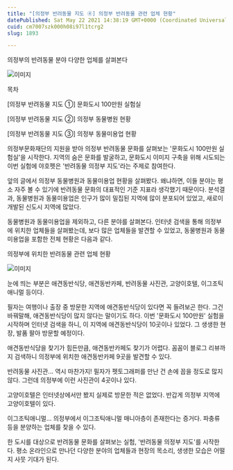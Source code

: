 ```yaml
---
title: "[의정부 반려동물 지도 ④] 의정부 반려동물 관련 업체 현황"
datePublished: Sat May 22 2021 14:38:19 GMT+0000 (Coordinated Universal Time)
cuid: cm7007szk000h08i97l1tcrg2
slug: 1893

---
```



의정부의 반려동물 분야 다양한 업체를 살펴본다

![이미지](https://cdn.hashnode.com/res/hashnode/image/upload/v1739249447692/588bec2a-abe4-4ce1-a0c0-0a9d13f51776.jpeg)

목차

[의정부 반려동물 지도 ①] 문화도시 100만원 실험실

[의정부 반려동물 지도 ②] 의정부 동물병원 현황

[의정부 반려동물 지도 ③] 의정부 동물미용업 현황

의정부문화재단의 지원을 받아 의정부 반려동물 문화를 살펴보는 '문화도시 100만원 실험실'을 시작한다. 지역의 숨은 문화를 발굴하고, 문화도시 이미지 구축을 위해 시도되는 이번 실험에 야호펫은 '반려동물 의정부 지도'라는 주제로 참여한다.

앞의 글에서 의정부 동물병원과 동물미용업 현황을 살펴봤다. 왜냐하면, 이들 분야는 평소 자주 볼 수 있기에 반려동물 문화의 대표적인 기준 지표라 생각했기 때문이다. 분석결과, 동물병원과 동물미용업은 인구가 많이 밀집된 지역에 많이 분포되어 있었고, 새로이 개발된 신도시 지역에 많았다.

동물병원과 동물미용업을 제외하고, 다른 분야를 살펴본다. 인터넷 검색을 통해 의정부에 위치한 업체들을 살펴봤는데, 보다 많은 업체들을 발견할 수 있었고, 동물병원과 동물미용업을 포함한 전체 현황은 다음과 같다.

의정부에 위치한 반려동물 관련 업체 현황

![이미지](https://cdn.hashnode.com/res/hashnode/image/upload/v1739249449495/ed7cba68-1d2b-427e-879d-658803ac1e76.png)

눈에 띄는 부분은 애견동반식당, 애견동반카페, 반려동물 사진관, 고양이호텔, 이그조틱애니멀 등이다.

필자는 여행이나 출장 중 방문한 지역에 애견동반식당이 있다면 꼭 들려보곤 한다. 그건 바꿔말해, 애견동반식당이 많지 않다는 말이기도 하다. 이번 '문화도시 100만원' 실험을 시작하며 인터넷 검색을 하니, 이 지역에 애견동반식당이 10곳이나 있었다. 그 생생한 현장, 발품 팔아 방문할 예정이다.

애견동반식당을 찾기가 힘든만큼, 애견동반카페도 찾기가 어렵다. 꼼꼼이 블로그 리뷰까지 검색하니 의정부에 위치한 애견동반카페 9곳을 발견할 수 있다.

반려동물 사진관... 역시 마찬가지! 필자가 펫토그래퍼를 만난 건 손에 꼽을 정도로 많지 않다. 그런데 의정부에 이런 사진관이 4곳이나 있다.

고양이호텔은 인터넷상에서만 봤지 실제로 방문한 적은 없었다. 반갑게 의정부 지역에 고양이호텔이 있다.

이그조틱애니멀... 의정부에서 이그조틱애니멀 매니아층이 존재한다는 증거다. 파충류 등을 분양하는 업체를 찾을 수 있다.

한 도시를 대상으로 반려동물 문화를 살펴보는 실험, '반려동물 의정부 지도'를 시작한다. 평소 온라인으로 만나던 다양한 분야의 업체들과 현장의 목소리, 생생한 모습은 어떨지 사뭇 기대가 된다.
